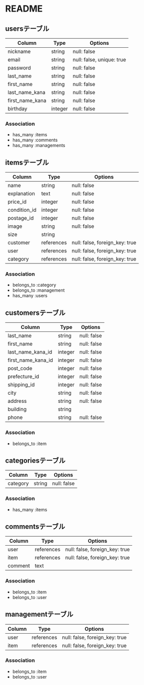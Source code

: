 # README

## usersテーブル

|Column|Type|Options|
|------|----|-------|
|nickname|string|null: false|
|email|string|null: false, unique: true|
|password|string|null: false|
|last_name|string|null: false|
|first_name|string|null: false|
|last_name_kana|string|null: false|
|first_name_kana|string|null: false|
|birthday|integer|null: false|


### Association
- has_many :items
- has_many :comments
- has_many :managements

## itemsテーブル

|Column|Type|Options|
|------|----|-------|
|name|string|null: false|
|explanation|text|null: false|
|price_id|integer|null: false|
|condition_id|integer|null: false|
|postage_id|integer|null: false|
|image|string|null: false|
|size|string|
|customer|references|null: false, foreign_key: true|
|user|references|null: false, foreign_key: true|
|category|references|null: false, foreign_key: true|


### Association
- belongs_to :category
- belongs_to :management
- has_many :users

## customersテーブル

|Column|Type|Options|
|------|----|-------|
|last_name|string|null: false|
|first_name|string|null: false|
|last_name_kana_id|integer|null: false|
|first_name_kana_id|integer|null: false|
|post_code|integer|null: false|
|prefecture_id|integer|null: false|
|shipping_id|integer|null: false|
|city|string|null: false|
|address|string|null: false|
|building|string|
|phone|string|null: false|


### Association
- belongs_to :item


## categoriesテーブル

|Column|Type|Options|
|------|----|-------|
|category|string|null: false|

### Association
- has_many :items

## commentsテーブル

|Column|Type|Options|
|------|----|-------|
|user|references|null: false, foreign_key: true|
|item|references|null: false, foreign_key: true|
|comment|text|

### Association
- belongs_to :item
- belongs_to :user

## managementテーブル

|Column|Type|Options|
|------|----|-------|
|user|references|null: false, foreign_key: true|
|item|references|null: false, foreign_key: true|

### Association
- belongs_to :item
- belongs_to :user